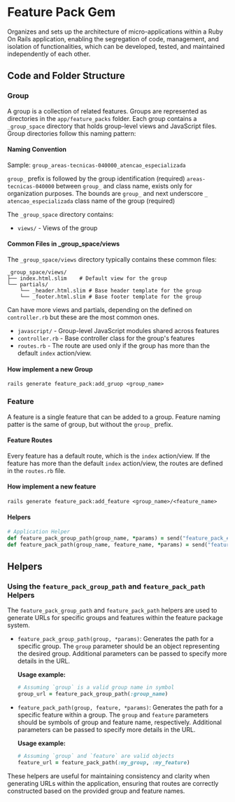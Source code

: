 # Feature Pack Gem
Organizes and sets up the architecture of micro-applications within a Ruby On Rails application, enabling the segregation of code, management, and isolation of functionalities, which can be developed, tested, and maintained independently of each other.

## Code and Folder Structure

### Group
A group is a collection of related features. Groups are represented as directories in the `app/feature_packs` folder. Each group contains a `_group_space` directory that holds group-level views and JavaScript files. Group directories follow this naming pattern:

#### Naming Convention
Sample: `group_areas-tecnicas-040000_atencao_especializada`

`group_` prefix is followed by the group identification (required)
`areas-tecnicas-040000` between `group_` and class name, exists only for organization purposes. The bounds are `group_` and next underscore `_`
`atencao_especializada` class name of the group (required)

The `_group_space` directory contains:

- `views/` - Views of the group
#### Common Files in _group_space/views

The `_group_space/views` directory typically contains these common files:

```
_group_space/views/
├── index.html.slim    # Default view for the group
└── partials/
    └── _header.html.slim # Base header template for the group
    └── _footer.html.slim # Base footer template for the group
```
Can have more views and partials, depending on the defined on `controller.rb` but these are the most common ones.

- `javascript/` - Group-level JavaScript modules shared across features
- `controller.rb` - Base controller class for the group's features
- `routes.rb` - The route are used only if the group has more than the default `index` action/view.

#### How implement a new Group
```
rails generate feature_pack:add_gruop <group_name>
```

### Feature
A feature is a single feature that can be added to a group. Feature naming patter is the same of group, but without the `group_` prefix.

#### Feature Routes
Every feature has a default route, which is the `index` action/view. If the feature has more than the default `index` action/view, the routes are defined in the `routes.rb` file.

#### How implement a new feature
```
rails generate feature_pack:add_feature <group_name>/<feature_name>
```

#### Helpers

```ruby
# Application Helper
def feature_pack_group_path(group_name, *params) = send("feature_pack_#{group_name}_path".to_sym, *params)
def feature_pack_path(group_name, feature_name, *params) = send("feature_pack_#{group_name}_#{feature_name}_path".to_sym, *params)
```

## Helpers

### Using the `feature_pack_group_path` and `feature_pack_path` Helpers

The `feature_pack_group_path` and `feature_pack_path` helpers are used to generate URLs for specific groups and features within the feature package system.

- `feature_pack_group_path(group, *params)`: Generates the path for a specific group. The `group` parameter should be an object representing the desired group. Additional parameters can be passed to specify more details in the URL.
  
  **Usage example:**
  ```ruby
  # Assuming `group` is a valid group name in symbol
  group_url = feature_pack_group_path(:group_name)
  ```

- `feature_pack_path(group, feature, *params)`: Generates the path for a specific feature within a group. The `group` and `feature` parameters should be symbols of group and feature name, respectively. Additional parameters can be passed to specify more details in the URL.
  
  **Usage example:**
  ```ruby
  # Assuming `group` and `feature` are valid objects
  feature_url = feature_pack_path(:my_group, :my_feature)
  ```

These helpers are useful for maintaining consistency and clarity when generating URLs within the application, ensuring that routes are correctly constructed based on the provided group and feature names.
